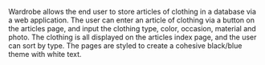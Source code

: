 Wardrobe allows the end user to store articles of clothing in a database via a web application. The user can enter an article of clothing via a button on the articles page, and input the clothing type, color, occasion, material and photo. The clothing is all displayed on the articles index page, and the user can sort by type. The pages are styled to create a cohesive black/blue theme with white text.